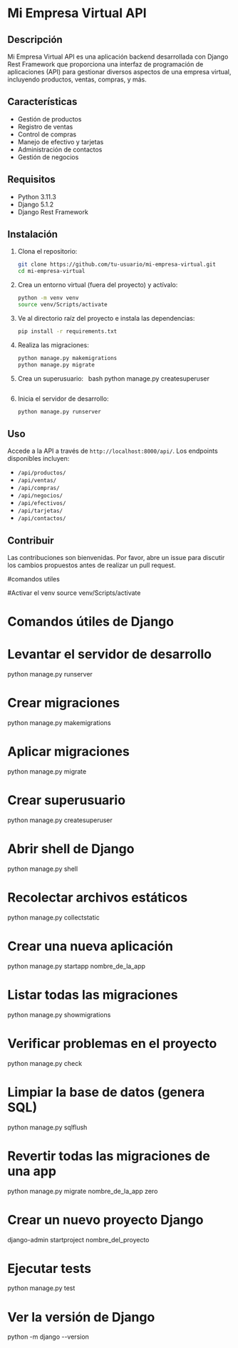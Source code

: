 # Mi Empresa Virtual API

## Descripción
Mi Empresa Virtual API es una aplicación backend desarrollada con Django Rest Framework que proporciona una interfaz de programación de aplicaciones (API) para gestionar diversos aspectos de una empresa virtual, incluyendo productos, ventas, compras, y más.

## Características
- Gestión de productos
- Registro de ventas
- Control de compras
- Manejo de efectivo y tarjetas
- Administración de contactos
- Gestión de negocios

## Requisitos
- Python 3.11.3
- Django 5.1.2
- Django Rest Framework

## Instalación
1. Clona el repositorio:
   ```bash
   git clone https://github.com/tu-usuario/mi-empresa-virtual.git
   cd mi-empresa-virtual
   ```

2. Crea un entorno virtual (fuera del proyecto) y actívalo:
   ```bash
   python -m venv venv
   source venv/Scripts/activate
   ```

3. Ve al directorio raíz del proyecto e instala las dependencias:
   ```bash
   pip install -r requirements.txt
   ```

4. Realiza las migraciones:
   ```bash
   python manage.py makemigrations
   python manage.py migrate
   ```

5. Crea un superusuario:
   ``` ```bash
   python manage.py createsuperuser
   ```

6. Inicia el servidor de desarrollo:
   ```bash
   python manage.py runserver
   ```

## Uso
Accede a la API a través de `http://localhost:8000/api/`. Los endpoints disponibles incluyen:

- `/api/productos/`
- `/api/ventas/`
- `/api/compras/`
- `/api/negocios/`
- `/api/efectivos/`
- `/api/tarjetas/`
- `/api/contactos/`

## Contribuir
Las contribuciones son bienvenidas. Por favor, abre un issue para discutir los cambios propuestos antes de realizar un pull request.

#comandos utiles

#Activar el venv
source venv/Scripts/activate

# Comandos útiles de Django

# Levantar el servidor de desarrollo
python manage.py runserver

# Crear migraciones
python manage.py makemigrations

# Aplicar migraciones
python manage.py migrate

# Crear superusuario
python manage.py createsuperuser

# Abrir shell de Django
python manage.py shell

# Recolectar archivos estáticos
python manage.py collectstatic

# Crear una nueva aplicación
python manage.py startapp nombre_de_la_app

# Listar todas las migraciones
python manage.py showmigrations

# Verificar problemas en el proyecto
python manage.py check

# Limpiar la base de datos (genera SQL)
python manage.py sqlflush

# Revertir todas las migraciones de una app
python manage.py migrate nombre_de_la_app zero

# Crear un nuevo proyecto Django
django-admin startproject nombre_del_proyecto

# Ejecutar tests
python manage.py test

# Ver la versión de Django
python -m django --version



